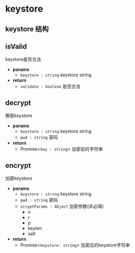 # keystore

## keystore 结构

## isValid 
keystore是否合法

- **params**
  - `keystore : string` keystore string
- **return**
  - `validate : boolean` 是否合法

## decrypt
解密keystore

- **params**
  - `keystore : string` keystore string
  - `pwd : string` 密码
- **return**
  - Promise<`key : string`> 加密前的字符串

## encrypt
加密keystore

- **params**
  - `keystore : string` keystore string
  - `pwd : string` 密码
  - `scryptParams : Object` 加密参数(非必填)
    - n
    - r
    - p
    - keylen
    - salt
- **return**
  - Promise<`keystore: string`> 加密后的keystore字符串
